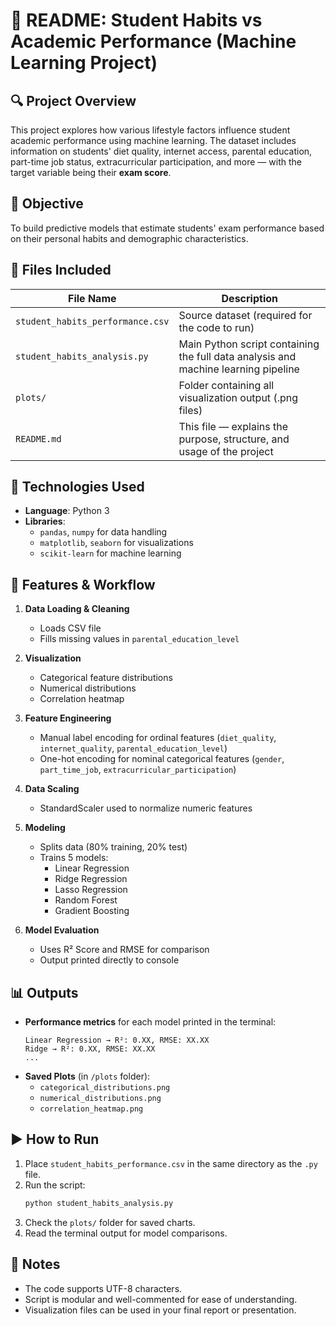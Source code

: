 
# 📘 README: Student Habits vs Academic Performance (Machine Learning Project)

## 🔍 Project Overview
This project explores how various lifestyle factors influence student academic performance using machine learning. The dataset includes information on students' diet quality, internet access, parental education, part-time job status, extracurricular participation, and more — with the target variable being their **exam score**.

## 🎯 Objective
To build predictive models that estimate students' exam performance based on their personal habits and demographic characteristics.

## 📁 Files Included
| File Name | Description |
|-----------|-------------|
| `student_habits_performance.csv` | Source dataset (required for the code to run) |
| `student_habits_analysis.py` | Main Python script containing the full data analysis and machine learning pipeline |
| `plots/` | Folder containing all visualization output (.png files) |
| `README.md` | This file — explains the purpose, structure, and usage of the project |

## 🧪 Technologies Used
- **Language**: Python 3
- **Libraries**: 
  - `pandas`, `numpy` for data handling
  - `matplotlib`, `seaborn` for visualizations
  - `scikit-learn` for machine learning

## 🔧 Features & Workflow

1. **Data Loading & Cleaning**
   - Loads CSV file
   - Fills missing values in `parental_education_level`

2. **Visualization**
   - Categorical feature distributions
   - Numerical distributions
   - Correlation heatmap

3. **Feature Engineering**
   - Manual label encoding for ordinal features (`diet_quality`, `internet_quality`, `parental_education_level`)
   - One-hot encoding for nominal categorical features (`gender`, `part_time_job`, `extracurricular_participation`)

4. **Data Scaling**
   - StandardScaler used to normalize numeric features

5. **Modeling**
   - Splits data (80% training, 20% test)
   - Trains 5 models:
     - Linear Regression
     - Ridge Regression
     - Lasso Regression
     - Random Forest
     - Gradient Boosting

6. **Model Evaluation**
   - Uses R² Score and RMSE for comparison
   - Output printed directly to console

## 📊 Outputs
- **Performance metrics** for each model printed in the terminal:
  ```
  Linear Regression → R²: 0.XX, RMSE: XX.XX
  Ridge → R²: 0.XX, RMSE: XX.XX
  ...
  ```
- **Saved Plots** (in `/plots` folder):
  - `categorical_distributions.png`
  - `numerical_distributions.png`
  - `correlation_heatmap.png`

## ▶️ How to Run

1. Place `student_habits_performance.csv` in the same directory as the `.py` file.
2. Run the script:
   ```bash
   python student_habits_analysis.py
   ```
3. Check the `plots/` folder for saved charts.
4. Read the terminal output for model comparisons.

## 📌 Notes
- The code supports UTF-8 characters.
- Script is modular and well-commented for ease of understanding.
- Visualization files can be used in your final report or presentation.
